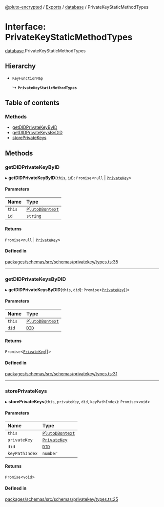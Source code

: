 [@pluto-encrypted](../README.md) / [Exports](../modules.md) / [database](../modules/database-1.md) / PrivateKeyStaticMethodTypes

# Interface: PrivateKeyStaticMethodTypes

[database](../modules/database-1.md).PrivateKeyStaticMethodTypes

## Hierarchy

- `KeyFunctionMap`

  ↳ **`PrivateKeyStaticMethodTypes`**

## Table of contents

### Methods

- [getDIDPrivateKeyByID](database-1.PrivateKeyStaticMethodTypes.md#getdidprivatekeybyid)
- [getDIDPrivateKeysByDID](database-1.PrivateKeyStaticMethodTypes.md#getdidprivatekeysbydid)
- [storePrivateKeys](database-1.PrivateKeyStaticMethodTypes.md#storeprivatekeys)

## Methods

### getDIDPrivateKeyByID

▸ **getDIDPrivateKeyByID**(`this`, `id`): `Promise`\<``null`` \| [`PrivateKey`](../classes/database-1.WALLET_SDK_DOMAIN.PrivateKey.md)\>

#### Parameters

| Name | Type |
| :------ | :------ |
| `this` | [`PlutoDBontext`](../modules/database-1.md#plutodbontext) |
| `id` | `string` |

#### Returns

`Promise`\<``null`` \| [`PrivateKey`](../classes/database-1.WALLET_SDK_DOMAIN.PrivateKey.md)\>

#### Defined in

[packages/schemas/src/schemas/privatekey/types.ts:35](https://github.com/atala-community-projects/pluto-encrypted/blob/a4b16d4/packages/schemas/src/schemas/privatekey/types.ts#L35)

___

### getDIDPrivateKeysByDID

▸ **getDIDPrivateKeysByDID**(`this`, `did`): `Promise`\<[`PrivateKey`](../classes/database-1.WALLET_SDK_DOMAIN.PrivateKey.md)[]\>

#### Parameters

| Name | Type |
| :------ | :------ |
| `this` | [`PlutoDBontext`](../modules/database-1.md#plutodbontext) |
| `did` | [`DID`](../classes/database-1.WALLET_SDK_DOMAIN.DID.md) |

#### Returns

`Promise`\<[`PrivateKey`](../classes/database-1.WALLET_SDK_DOMAIN.PrivateKey.md)[]\>

#### Defined in

[packages/schemas/src/schemas/privatekey/types.ts:31](https://github.com/atala-community-projects/pluto-encrypted/blob/a4b16d4/packages/schemas/src/schemas/privatekey/types.ts#L31)

___

### storePrivateKeys

▸ **storePrivateKeys**(`this`, `privateKey`, `did`, `keyPathIndex`): `Promise`\<`void`\>

#### Parameters

| Name | Type |
| :------ | :------ |
| `this` | [`PlutoDBontext`](../modules/database-1.md#plutodbontext) |
| `privateKey` | [`PrivateKey`](../classes/database-1.WALLET_SDK_DOMAIN.PrivateKey.md) |
| `did` | [`DID`](../classes/database-1.WALLET_SDK_DOMAIN.DID.md) |
| `keyPathIndex` | `number` |

#### Returns

`Promise`\<`void`\>

#### Defined in

[packages/schemas/src/schemas/privatekey/types.ts:25](https://github.com/atala-community-projects/pluto-encrypted/blob/a4b16d4/packages/schemas/src/schemas/privatekey/types.ts#L25)
